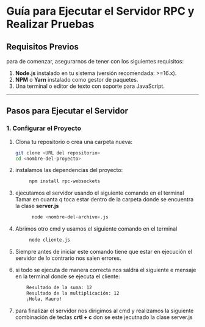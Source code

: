 # Guía para Ejecutar el Servidor RPC y Realizar Pruebas

## Requisitos Previos
para de comenzar, asegurarnos de tener con los siguientes requisitos:
1. **Node.js** instalado en tu sistema (versión recomendada: >=16.x).
2. **NPM** o **Yarn** instalado como gestor de paquetes.
3. Una terminal o editor de texto con soporte para JavaScript.

---

## Pasos para Ejecutar el Servidor

### 1. Configurar el Proyecto
1. Clona tu repositorio o crea una carpeta nueva:
   ```bash
   git clone <URL del repositorio>
   cd <nombre-del-proyecto>
2. instalamos las dependencias del proyecto:
   ```bash
        npm install rpc-websockets
3. ejecutamos el servidor usando el siguiente comando en el terminal
Tamar en cuanta q toca estar dentro de la carpeta donde se encuentra la clase **server.js**
   ```bash
         node <nombre-del-archivo>.js
4. Abrimos otro cmd y usamos el siguiente comando en el terminal
   ```bash
        node cliente.js
5. Siempre antes de iniciar este comando tiene que estar en ejecución el servidor de lo contrario nos salen errores.

6. si todo se ejecuta de manera correcta nos saldrá el siguiente e mensaje en la terminal donde se ejecuta el cliente: 
   ```bash
       Resultado de la suma: 12
       Resultado de la multiplicación: 12
       ¡Hola, Mauro!

7. para finalizar el servidor nos dirigimos al cmd y realizamos la siguiente combinación de teclas **crtl + c** don se este jecutnado la clase server.js